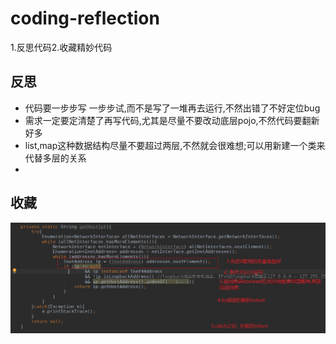 # coding-reflection
1.反思代码2.收藏精妙代码

## 反思

+ 代码要一步步写 一步步试,而不是写了一堆再去运行,不然出错了不好定位bug
+ 需求一定要定清楚了再写代码,尤其是尽量不要改动底层pojo,不然代码要翻新好多
+ list,map这种数据结构尽量不要超过两层,不然就会很难想;可以用新建一个类来代替多层的关系
+ 
## 收藏

![](pic/Snipaste_2019-07-11_13-31-19.jpg)
